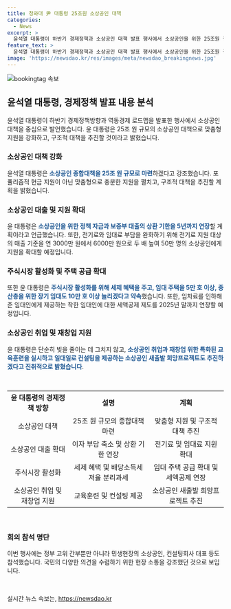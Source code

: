 ```yaml
---
title: 청와대 尹 대통령 25조원 소상공인 대책
categories:
  - News
excerpt: >
  윤석열 대통령이 하반기 경제정책과 소상공인 대책 발표 행사에서 소상공인을 위한 25조원 규모의 맞춤형 지원을 발표했다. 이에 따라 새출발 기금 확대, 대환대출 지원 확대, 전기료 지원 확대, 취업과 재창업 교육훈련 등 다양한 대책이 언급됐다. 또한, 주식시장 활성화와 노후 청사를 활용한 임대 주택 확대 등을 약속하며 민생경제 해결을 촉구했다. 최상목 부총리와 여당 인사들뿐만 아니라 현장에서 소상공인들과 컨설팅회사 대표들도 참석한 이날 행사는 다양한 계층의 이해관계자들이 함께한 중요한 자리였다.
feature_text: >
  윤석열 대통령이 하반기 경제정책과 소상공인 대책 발표 행사에서 소상공인을 위한 25조원 규모의 맞춤형 지원을 발표했다. 이에 따라 새출발 기금 확대, 대환대출 지원 확대, 전기료 지원 확대, 취업과 재창업 교육훈련 등 다양한 대책이 언급됐다. 또한, 주식시장 활성화와 노후 청사를 활용한 임대 주택 확대 등을 약속하며 민생경제 해결을 촉구했다. 최상목 부총리와 여당 인사들뿐만 아니라 현장에서 소상공인들과 컨설팅회사 대표들도 참석한 이날 행사는 다양한 계층의 이해관계자들이 함께한 중요한 자리였다.
image: 'https://newsdao.kr/res/images/meta/newsdao_breakingnews.jpg'
---
```


<p><img src="https://newsdao.kr/res/images/meta/newsdao_breakingnews.jpg" alt="bookingtag 속보" /></p>

<h2 data-ke-size="size26">윤석열 대통령, 경제정책 발표 내용 분석</h2>

<p data-ke-size="size16">윤석열 대통령이 하반기 경제정책방향과 역동경제 로드맵을 발표한 행사에서 소상공인 대책을 중심으로 발언했습니다. 윤 대통령은 25조 원 규모의 소상공인 대책으로 맞춤형 지원을 강화하고, 구조적 대책을 추진할 것이라고 밝혔습니다.</p>

<h3>소상공인 대책 강화</h3>

<p data-ke-size="size16">윤석열 대통령은 <b><span style="color: #1a5490;">소상공인 종합대책을 25조 원 규모로 마련</span></b>하겠다고 강조했습니다. 포퓰리즘적 현금 지원이 아닌 맞춤형으로 충분한 지원을 펼치고, 구조적 대책을 추진할 계획을 밝혔습니다.</p>

<h3>소상공인 대출 및 지원 확대</h3>

<p data-ke-size="size16">윤 대통령은 <b><span style="color: #1a5490;">소상공인을 위한 정책 자금과 보증부 대출의 상환 기한을 5년까지 연장</span></b>할 계획이라고 언급했습니다. 또한, 전기료와 임대료 부담을 완화하기 위해 전기료 지원 대상의 매출 기준을 연 3000만 원에서 6000만 원으로 두 배 높여 50만 명의 소상공인에게 지원을 확대할 예정입니다.</p>

<h3>주식시장 활성화 및 주택 공급 확대</h3>

<p data-ke-size="size16">또한 윤 대통령은 <b><span style="color: #1a5490;">주식시장 활성화를 위해 세제 혜택을 주고, 임대 주택을 5만 호 이상, 중산층을 위한 장기 임대도 10만 호 이상 늘리겠다고 약속</span></b>했습니다. 또한, 임차료를 인하해준 임대인에게 제공하는 착한 임대인에 대한 세액공제 제도를 2025년 말까지 연장할 예정입니다.</p>

<h3>소상공인 취업 및 재창업 지원</h3>

<p data-ke-size="size16">윤 대통령은 단순히 빚을 줄이는 데 그치지 않고, <b><span style="color: #1a5490;">소상공인 취업과 재창업 위한 특화된 교육훈련을 실시하고 일대일로 컨설팅을 제공하는 소상공인 새출발 희망프로젝트도 추진하겠다고 진취적으로 밝혔습니다</span></b>.</p>

<p data-ke-size="size16">&nbsp;</p>

<table>
    <tbody>
        <tr>
            <td style="text-align: center; height: 17px;"><b>윤 대통령의 경제정책 방향</b></td>
        <td style="text-align: center; height: 17px;"><b>설명</b></td>
        <td style="text-align: center; height: 17px;"><b>계획</b></td>
    </tr>
        <tr>
            <td style="text-align: center; height: 17px;">소상공인 대책</td>
            <td style="text-align: center; height: 17px;">25조 원 규모의 종합대책 마련</td>
            <td style="text-align: center; height: 17px;">맞춤형 지원 및 구조적 대책 추진</td>
        </tr>
        <tr>
            <td style="text-align: center; height: 17px;">소상공인 대출 확대</td>
            <td style="text-align: center; height: 17px;">이자 부담 축소 및 상환 기한 연장</td>
            <td style="text-align: center; height: 17px;">전기료 및 임대료 지원 확대</td>
        </tr>
        <tr>
            <td style="text-align: center; height: 17px;">주식시장 활성화</td>
            <td style="text-align: center; height: 17px;">세제 혜택 및 배당소득세 저율 분리과세</td>
            <td style="text-align: center; height: 17px;">임대 주택 공급 확대 및 세액공제 연장</td>
        </tr>
        <tr>
            <td style="text-align: center; height: 17px;">소상공인 취업 및 재창업 지원</td>
            <td style="text-align: center; height: 17px;">교육훈련 및 컨설팅 제공</td>
            <td style="text-align: center; height: 17px;">소상공인 새출발 희망프로젝트 추진</td>
        </tr>
    </tbody>
</table>

<p data-ke-size="size16">&nbsp;</p>

<h3>회의 참석 명단</h3>

<p data-ke-size="size16">이번 행사에는 정부 고위 간부뿐만 아니라 민생현장의 소상공인, 컨설팅회사 대표 등도 참석했습니다. 국민의 다양한 의견을 수렴하기 위한 현장 소통을 강조했던 것으로 보입니다.</p>

<p data-ke-size="size16">&nbsp;</p>
실시간 뉴스 속보는, <a href="https://newsdao.kr" rel="dofollow">https://newsdao.kr</a>


